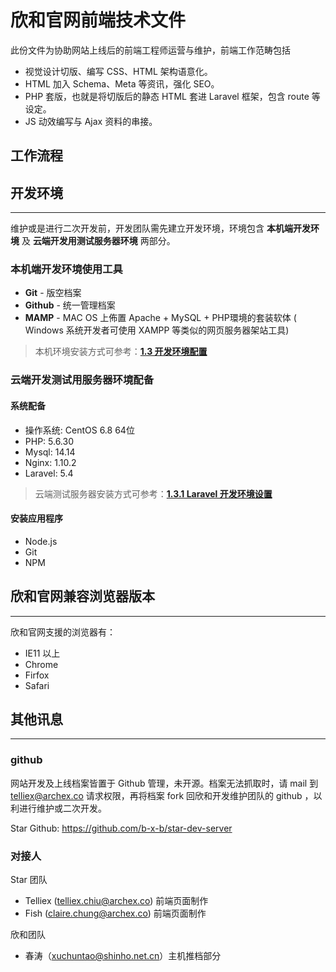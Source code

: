 # 欣和官网前端技术文件

此份文件为协助网站上线后的前端工程师运营与维护，前端工作范畴包括 
- 视觉设计切版、编写 CSS、HTML 架构语意化。 
- HTML 加入 Schema、Meta 等资讯，强化 SEO。
- PHP 套版，也就是将切版后的静态 HTML 套进 Laravel 框架，包含 route 等设定。
- JS 动效编写与 Ajax 资料的串接。

## 工作流程



## 开发环境
---

维护或是进行二次开发前，开发团队需先建立开发环境，环境包含 **本机端开发环境** 及 **云端开发用测试服务器环境** 两部分。

### 本机端开发环境使用工具

- **Git** - 版空档案
- **Github** - 统一管理档案
- **MAMP** - MAC OS 上佈置 Apache + MySQL + PHP環境的套装软体 ( Windows 系统开发者可使用 XAMPP 等类似的网页服务器架站工具)

> 本机环境安装方式可参考：[**1.3 开发环境配置**](/huan-jing-pei-zhi-yu-yun-xing.md)

### 云端开发测试用服务器环境配备

#### 系统配备

- 操作系统: CentOS 6.8 64位
- PHP: 5.6.30 
- Mysql: 14.14
- Nginx: 1.10.2
- Laravel: 5.4

> 云端测试服务器安装方式可参考：[**1.3.1 Laravel 开发环境设置**](/an-zhuang-laravel-kai-fa-kuang-jia.md)

#### 安装应用程序

- Node.js 
- Git
- NPM 

## 欣和官网兼容浏览器版本
---

欣和官网支援的浏览器有：

- IE11 以上
- Chrome
- Firfox
- Safari

## 其他讯息
---

### github

网站开发及上线档案皆置于 Github 管理，未开源。档案无法抓取时，请 mail 到 telliex@archex.co 请求权限，再将档案 fork 回欣和开发维护团队的 github ，以利进行维护或二次开发。

Star Github: https://github.com/b-x-b/star-dev-server

### 对接人

Star 团队
- Telliex (telliex.chiu@archex.co) 前端页面制作
- Fish (claire.chung@archex.co) 前端页面制作

欣和团队
- 春涛（xuchuntao@shinho.net.cn）主机推档部分






















